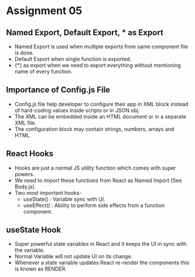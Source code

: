 # Assignment 05

## Named Export, Default Export, \* as Export

-   Named Export is used when multiple exports from same component file is done.
-   Default Export when single function is exported.
-   {\*} as export when we need to export everything without mentioning name of every function.

## Importance of Config.js File

-   Config.js file help developer to configure their app in XML block instead of hard-coding values inside scripts or in JSON obj.
-   The XML can be embedded inside an HTML document or in a separate XML file.
-   The configuration block may contain strings, numbers, arrays and HTML.

## React Hooks

-   Hooks are just a normal JS utility function which comes with super powers.
-   We need to import these functions from React as Named Import (See Body.js).
-   Two most important hooks-
    -   useState() : Variable sync with UI.
    -   useEffect() : Ability to perform side effects from a function component.

## useState Hook

-   Super powerful state variables in React and it keeps the UI in sync with the variable.
-   Normal Variable will not update UI on its change.
-   Whenever a state variable updates React re-render the components this is known as RENDER.
